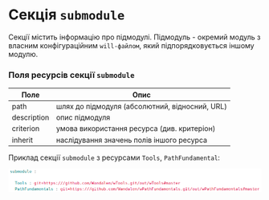 # Секція `submodule`
Секції містить інформацію про підмодулі. Підмодуль -  окремий модуль з власним конфігураційним `will-файлом`, який підпорядковується іншому модулю.  

### Поля ресурсів секції `submodule`

| Поле           | Опис                                           |
|----------------|------------------------------------------------|
| path           | шлях до підмодуля (абсолютний, відносний, URL) |
| description    | опис підмодуля                                 |
| criterion      | умова використання ресурса (див. критеріон)    |
| inherit        | наслідування значень полів іншого ресурса      |  

Приклад секції `submodule` з ресурсами `Tools`, `PathFundamental`:  

![submodule.section.png](./Images/submodule.section.png)
